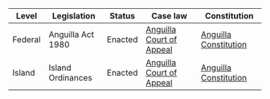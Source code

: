 | Level | Legislation | Status | Case law | Constitution |
|---|---|---|---|---|
| Federal | Anguilla Act 1980 | Enacted | [Anguilla Court of Appeal](https://www.agi.gov.ai/courts/appeal/) | [Anguilla Constitution](https://www.agi.gov.ai/about/constitution/) |
| Island | Island Ordinances | Enacted | [Anguilla Court of Appeal](https://www.agi.gov.ai/courts/appeal/) | [Anguilla Constitution](https://www.agi.gov.ai/about/constitution/) |